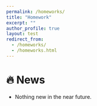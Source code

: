 ```yaml
---
permalink: /homeworks/
title: "Homework"
excerpt: ""
author_profile: true
layout: test
redirect_from:
  - /homeworks/
  - /homeworks.html
---
```



# 🔥 News
- Nothing new in the near future.
